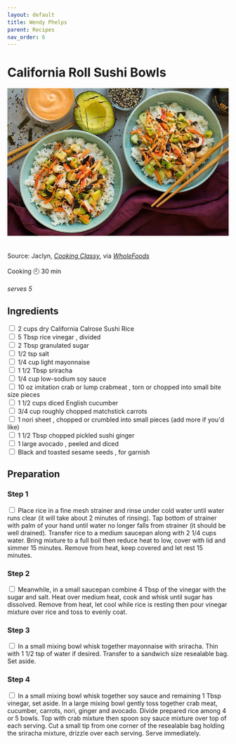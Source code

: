 ```yaml
---
layout: default
title: Wendy Phelps
parent: Recipes
nav_order: 6
---
```

# California Roll Sushi Bowls
[![Photo of yummy california roll sushi bowl recipe on a dining plate](wendy_recipe.jpg)](https://www.cookingclassy.com/california-roll-sushi-bowls/)  
<br>
<br>
Source: Jaclyn, *[Cooking Classy](https://www.cookingclassy.com/california-roll-sushi-bowls/)*, via *[WholeFoods](https://www.wholefoodsmarket.com/recipes/california-roll-sushi-bowl)*
<br>
<br>
Cooking 🕘 30 min
<br>
<br>
*serves 5*
<br>
## Ingredients
<input type="checkbox" enabled /> 2 cups dry California Calrose Sushi Rice<br>
<input type="checkbox" enabled /> 5 Tbsp rice vinegar , divided<br>
<input type="checkbox" enabled /> 2 Tbsp granulated sugar<br>
<input type="checkbox" enabled /> 1/2 tsp salt<br>
<input type="checkbox" enabled /> 1/4 cup light mayonnaise<br>
<input type="checkbox" enabled /> 1 1/2 Tbsp sriracha<br>
<input type="checkbox" enabled /> 1/4 cup low-sodium soy sauce<br>
<input type="checkbox" enabled /> 10 oz imitation crab or lump crabmeat , torn or chopped into small bite size pieces<br>
<input type="checkbox" enabled /> 1 1/2 cups diced English cucumber<br>
<input type="checkbox" enabled /> 3/4 cup roughly chopped matchstick carrots<br>
<input type="checkbox" enabled /> 1 nori sheet , chopped or crumbled into small pieces (add more if you'd like)<br>
<input type="checkbox" enabled /> 1 1/2 Tbsp chopped pickled sushi ginger<br>
<input type="checkbox" enabled /> 1 large avocado , peeled and diced<br>
<input type="checkbox" enabled /> Black and toasted sesame seeds , for garnish<br>

## Preparation
###  Step 1
<input type="checkbox" enabled /> Place rice in a fine mesh strainer and rinse under cold water until water runs clear (it will take about 2 minutes of rinsing). Tap bottom of strainer with palm of your hand until water no longer falls from strainer (it should be well drained). Transfer rice to a medium saucepan along with 2 1/4 cups water. Bring mixture to a full boil then reduce heat to low, cover with lid and simmer 15 minutes. Remove from heat, keep covered and let rest 15 minutes.<br>
### Step 2 
<input type="checkbox" enabled /> Meanwhile, in a small saucepan combine 4 Tbsp of the vinegar with the sugar and salt. Heat over medium heat, cook and whisk until sugar has dissolved. Remove from heat, let cool while rice is resting then pour vinegar mixture over rice and toss to evenly coat.<br>
### Step 3
<input type="checkbox" enabled /> In a small mixing bowl whisk together mayonnaise with sriracha. Thin with 1 1/2 tsp of water if desired. Transfer to a sandwich size resealable bag. Set aside.<br>
### Step 4
<input type="checkbox" enabled /> In a small mixing bowl whisk together soy sauce and remaining 1 Tbsp vinegar, set aside. In a large mixing bowl gently toss together crab meat, cucumber, carrots, nori, ginger and avocado. Divide prepared rice among 4 or 5 bowls. Top with crab mixture then spoon soy sauce mixture over top of each serving. Cut a small tip from one corner of the resealable bag holding the sriracha mixture, drizzle over each serving. Serve immediately.<br>
